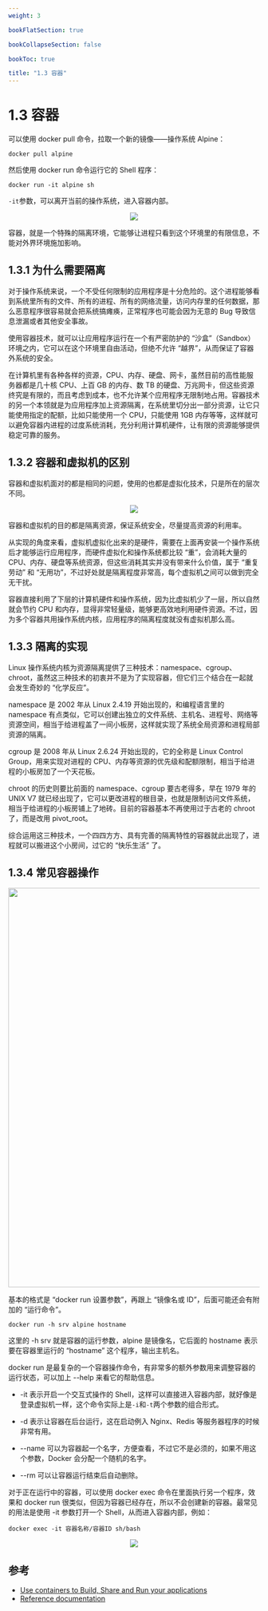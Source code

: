 ```yaml
---
weight: 3

bookFlatSection: true

bookCollapseSection: false

bookToc: true

title: "1.3 容器"
---
```


# 1.3 容器

可以使用 docker pull 命令，拉取一个新的镜像——操作系统 Alpine：

```docker
docker pull alpine
```

然后使用 docker run 命令运行它的 Shell 程序：

```docker
docker run -it alpine sh
```

`-it`参数，可以离开当前的操作系统，进入容器内部。

<div align="center"><img src="https://cdn.xiaobinqt.cn/xiaobinqt.io/20230509/b175fe1f42ee4203b83459cf68bf3cd6.png" width=  /></div>

容器，就是一个特殊的隔离环境，它能够让进程只看到这个环境里的有限信息，不能对外界环境施加影响。

## 1.3.1 为什么需要隔离

对于操作系统来说，一个不受任何限制的应用程序是十分危险的。这个进程能够看到系统里所有的文件、所有的进程、所有的网络流量，访问内存里的任何数据，那么恶意程序很容易就会把系统搞瘫痪，正常程序也可能会因为无意的 Bug 导致信息泄漏或者其他安全事故。

使用容器技术，就可以让应用程序运行在一个有严密防护的 “沙盒”（Sandbox）环境之内，它可以在这个环境里自由活动，但绝不允许 “越界”，从而保证了容器外系统的安全。

在计算机里有各种各样的资源，CPU、内存、硬盘、网卡，虽然目前的高性能服务器都是几十核 CPU、上百 GB 的内存、数 TB 的硬盘、万兆网卡，但这些资源终究是有限的，而且考虑到成本，也不允许某个应用程序无限制地占用。容器技术的另一个本领就是为应用程序加上资源隔离，在系统里切分出一部分资源，让它只能使用指定的配额，比如只能使用一个 CPU，只能使用 1GB 内存等等，这样就可以避免容器内进程的过度系统消耗，充分利用计算机硬件，让有限的资源能够提供稳定可靠的服务。

## 1.3.2 容器和虚拟机的区别

容器和虚拟机面对的都是相同的问题，使用的也都是虚拟化技术，只是所在的层次不同。

<div align="center"><img src="https://cdn.xiaobinqt.cn/xiaobinqt.io/20230509/eb68972270bb4f7fa1ffd68a2d7cc44f.png" width=  /></div>

容器和虚拟机的目的都是隔离资源，保证系统安全，尽量提高资源的利用率。

从实现的角度来看，虚拟机虚拟化出来的是硬件，需要在上面再安装一个操作系统后才能够运行应用程序，而硬件虚拟化和操作系统都比较 “重”，会消耗大量的 CPU、内存、硬盘等系统资源，但这些消耗其实并没有带来什么价值，属于 “重复劳动” 和 “无用功”，不过好处就是隔离程度非常高，每个虚拟机之间可以做到完全无干扰。

容器直接利用了下层的计算机硬件和操作系统，因为比虚拟机少了一层，所以自然就会节约 CPU 和内存，显得非常轻量级，能够更高效地利用硬件资源。不过，因为多个容器共用操作系统内核，应用程序的隔离程度就没有虚拟机那么高。

## 1.3.3 隔离的实现

Linux 操作系统内核为资源隔离提供了三种技术：namespace、cgroup、chroot，虽然这三种技术的初衷并不是为了实现容器，但它们三个结合在一起就会发生奇妙的 “化学反应”。

namespace 是 2002 年从 Linux 2.4.19 开始出现的，和编程语言里的 namespace 有点类似，它可以创建出独立的文件系统、主机名、进程号、网络等资源空间，相当于给进程盖了一间小板房，这样就实现了系统全局资源和进程局部资源的隔离。

cgroup 是 2008 年从 Linux 2.6.24 开始出现的，它的全称是 Linux Control Group，用来实现对进程的 CPU、内存等资源的优先级和配额限制，相当于给进程的小板房加了一个天花板。

chroot 的历史则要比前面的 namespace、cgroup 要古老得多，早在 1979 年的 UNIX V7 就已经出现了，它可以更改进程的根目录，也就是限制访问文件系统，相当于给进程的小板房铺上了地砖。目前的容器基本不再使用过于古老的 chroot 了，而是改用 pivot_root。

综合运用这三种技术，一个四四方方、具有完善的隔离特性的容器就此出现了，进程就可以搬进这个小房间，过它的 “快乐生活” 了。

## 1.3.4 常见容器操作

<div align="center"><img src="https://cdn.xiaobinqt.cn/xiaobinqt.io/20230509/bc3c97ac8e3d4e66a22abe4fdec6fd08.png" width=800  /></div>

基本的格式是 “docker run 设置参数”，再跟上 “镜像名或 ID”，后面可能还会有附加的 “运行命令”。

```docker
docker run -h srv alpine hostname
```

这里的 -h srv 就是容器的运行参数，alpine 是镜像名，它后面的 hostname 表示要在容器里运行的 “hostname” 这个程序，输出主机名。

docker run 是最复杂的一个容器操作命令，有非常多的额外参数用来调整容器的运行状态，可以加上 --help 来看它的帮助信息。

+ -it 表示开启一个交互式操作的 Shell，这样可以直接进入容器内部，就好像是登录虚拟机一样，这个命令实际上是`-i`和`-t`两个参数的组合形式。

+ -d 表示让容器在后台运行，这在启动例入 Nginx、Redis 等服务器程序的时候非常有用。

+ -\-name 可以为容器起一个名字，方便查看，不过它不是必须的，如果不用这个参数，Docker 会分配一个随机的名字。

+ -\-rm 可以让容器运行结束后自动删除。

对于正在运行中的容器，可以使用 docker exec 命令在里面执行另一个程序，效果和 docker run 很类似，但因为容器已经存在，所以不会创建新的容器。最常见的用法是使用 -it 参数打开一个 Shell，从而进入容器内部，例如：

```docker
docker exec -it 容器名称/容器ID sh/bash
```

<div align="center"><img src="https://cdn.xiaobinqt.cn/xiaobinqt.io/20230509/105649ec64e947b4bc58445c587762f3.png" width=  /></div>

## 参考

+ [Use containers to Build, Share and Run your applications](https://www.docker.com/resources/what-container/)
+ [Reference documentation](https://docs.docker.com/reference/)











